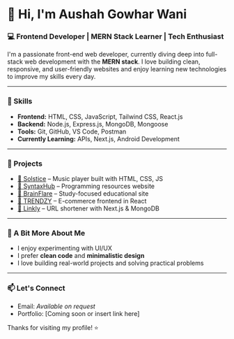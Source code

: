 # 👋 Hi, I'm Aushah Gowhar Wani

### 💻 Frontend Developer | MERN Stack Learner | Tech Enthusiast

I'm a passionate front-end web developer, currently diving deep into full-stack web development with the **MERN stack**. I love building clean, responsive, and user-friendly websites and enjoy learning new technologies to improve my skills every day.

---

### 🚀 Skills

- **Frontend:** HTML, CSS, JavaScript, Tailwind CSS, React.js  
- **Backend:** Node.js, Express.js, MongoDB, Mongoose  
- **Tools:** Git, GitHub, VS Code, Postman  
- **Currently Learning:** APIs, Next.js, Android Development  

---

### 📌 Projects

- [🔗 Solstice](#) – Music player built with HTML, CSS, JS  
- [🔗 SyntaxHub](#) – Programming resources website  
- [🔗 BrainFlare](#) – Study-focused educational site  
- [🔗 TRENDZY](#) – E-commerce frontend in React  
- [🔗 Linkly](#) – URL shortener with Next.js & MongoDB  

---

### 🌱 A Bit More About Me

- I enjoy experimenting with UI/UX
- I prefer **clean code** and **minimalistic design**
- I love building real-world projects and solving practical problems

---

### 📫 Let's Connect

- Email: _Available on request_  
- Portfolio: [Coming soon or insert link here]

Thanks for visiting my profile! ⭐️
